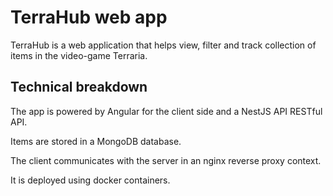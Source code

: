 # TerraHub web app

TerraHub is a web application that helps view, filter and track collection of items in the video-game Terraria.

## Technical breakdown

The app is powered by Angular for the client side and a NestJS API RESTful API.

Items are stored in a MongoDB database.

The client communicates with the server in an nginx reverse proxy context.

It is deployed using docker containers.
